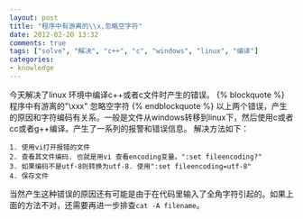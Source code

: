 ```yaml
---
layout: post
title: "程序中有游离的\\x,忽略空字符"
date: 2012-02-20 13:32
comments: true
tags: ["solve", "解决", "c++", "c", "windows", "linux", "编译"]
categories:
- knowledge
---
```

今天解决了linux 环境中编译c++或者c文件时产生的错误。
{% blockquote %}
程序中有游离的"\xxx"
忽略空字符
{% endblockquote %}
以上两个错误，产生的原因和字符编码有关系。一般是文件从windows转移到linux下，然后使用c或者cc或者g++编译。产生了一系列的报警和错误信息。
解决方法如下：
```
1. 使用vi打开报错的文件
2. 查看其文件编码. 也就是用vi 查看encoding变量。":set fileencoding?" 
3. 如果编码不是utf-8则转换为utf-8. 使用":set fileencoding=utf-8"
4. 保存文件
```
当然产生这种错误的原因还有可能是由于在代码里输入了全角字符引起的。如果上面的方法不对，还需要再进一步排查`cat -A filename`。


